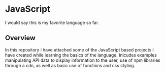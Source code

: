 # JavaScript

I would say this is my favorite language so far.

## Overview #

In this repository I have attached some of the JavaScript based projects I have created while learning the basics of the language. Inlcudes examples manipulating API data to display information to the user, use of npm libraries through a cdn, as well as basic use of functions and css styling. 

### 